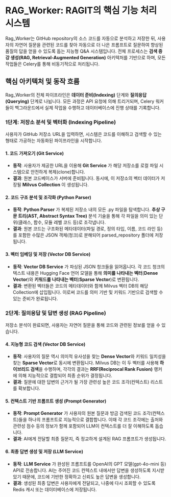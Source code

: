 # **RAG\_Worker: RAGIT의 핵심 기능 처리 시스템**

Rag\_Worker는 GitHub repository의 소스 코드를 자동으로 분석하고 저장한 뒤, 사용자의 자연어 질문을 관련된 코드를 찾아 자동으로 더 나은 프롬프트로 질문하여 향상된 품질의 답을 얻을 수 있도록 돕는 지능형 Q\&A 시스템입니다. 전체 프로세스는 **검색 증강 생성(RAG, Retrieval-Augmented Generation)** 아키텍처를 기반으로 하며, 모든 작업들은 Celery를 통해 비동기적으로 처리됩니다.

## **핵심 아키텍처 및 동작 흐름**

Rag\_Worker의 전체 파이프라인은 **데이터 준비(Indexing)** 단계와 **질의응답(Querying)** 단계로 나뉩니다. 모든 과정은 API 요청에 의해 트리거되며, Celery 워커들이 백그라운드에서 실제 작업을 수행하고 데이터베이스에 진행 상태를 기록합니다.

### **1단계: 저장소 분석 및 벡터화 (Indexing Pipeline)**

사용자가 GitHub 저장소 URL을 입력하면, 시스템은 코드를 이해하고 검색할 수 있는 형태로 가공하는 자동화된 파이프라인을 시작합니다.

#### **1\. 코드 가져오기 (Git Service)**

* **동작**: 사용자가 제공한 URL을 이용해 **Git Service** 가 해당 저장소를 로컬 파일 시스템으로 안전하게 복제(clone)합니다.  
* **결과**: 원본 코드베이스가 서버에 준비됩니다. 동시에, 이 저장소의 벡터 데이터가 저장될 **Milvus Collection** 이 생성됩니다.

#### **2\. 코드 구조 분석 및 조각화 (Python Parser)**

* **동작**: **Python Parser** 가 복제된 저장소 내의 모든 .py 파일을 탐색합니다. **추상 구문 트리(AST, Abstract Syntax Tree)** 분석 기술을 통해 각 파일을 의미 있는 단위(클래스, 함수, 모듈 레벨 코드 등)로 조각냅니다.  
* **결과**: 원본 코드는 구조화된 메타데이터(파일 경로, 정의 타입, 이름, 코드 라인 등)를 포함한 수많은 JSON 객체(청크)로 분해되어 parsed\_repository 폴더에 저장됩니다.

#### **3\. 벡터 임베딩 및 저장 (Vector DB Service)**

* **동작**: **Vector DB Service** 가 파싱된 JSON 청크들을 읽어옵니다. 각 코드 청크의 텍스트 내용은 Hugging Face 언어 모델을 통해 **의미를 나타내는 벡터**(**Dense Vector**)와 **키워드를 나타내는 벡터**(**Sparse Vector**)로 변환됩니다.  
* **결과**: 변환된 벡터들은 코드의 메타데이터와 함께 Milvus 벡터 DB의 해당 Collection에 삽입됩니다. 이로써 코드를 의미 기반 및 키워드 기반으로 검색할 수 있는 준비가 완료됩니다.

### **2단계: 질의응답 및 답변 생성 (RAG Pipeline)**

저장소 분석이 완료되면, 사용자는 자연어 질문을 통해 코드와 관련된 정보를 얻을 수 있습니다.

#### **4\. 지능형 코드 검색 (Vector DB Service)**

* **동작**: 사용자의 질문 역시 의미적 유사성을 찾는 **Dense Vector**와 키워드 일치성을 찾는 **Sparse Vector**로 동시에 변환됩니다. Milvus DB는 이 두 벡터를 사용해 **하이브리드 검색**을 수행하며, 각각의 결과는 **RRF(Reciprocal Rank Fusion)** 랭커에 의해 지능적으로 결합되어 최종 순위가 결정됩니다.
* **결과**: 질문에 대한 답변의 근거가 될 가장 관련성 높은 코드 조각(컨텍스트) 리스트를 확보합니다.

#### **5\. 컨텍스트 기반 프롬프트 생성 (Prompt Generator)**

* **동작**: **Prompt Generator** 가 사용자의 원본 질문과 방금 검색된 코드 조각(컨텍스트)들을 하나의 프롬프트로 지능적으로 결합합니다. 이때 각 코드 조각에는 출처와 관련성 점수 등의 정보가 함께 포함되어 LLM이 컨텍스트를 더 잘 이해하도록 돕습니다.  
* **결과**: AI에게 전달할 최종 질문지, 즉 정교하게 설계된 RAG 프롬프트가 생성됩니다.

#### **6\. 최종 답변 생성 및 저장 (LLM Service)**

* **동작**: **LLM Service** 가 완성된 프롬프트를 OpenAI의 GPT 모델(gpt-4o-mini 등) API로 전송합니다. AI는 주어진 코드 컨텍스트 내에서만 답변을 생성하도록 지시받았기 때문에, 코드에 기반한 정확하고 신뢰도 높은 답변을 생성합니다.  
* **결과**: 생성된 최종 답변은 사용자에게 전달되고, 나중에 다시 조회할 수 있도록 Redis 캐시 또는 데이터베이스에 저장됩니다.